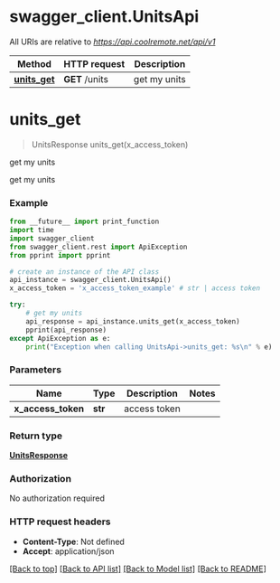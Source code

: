 # swagger_client.UnitsApi

All URIs are relative to *https://api.coolremote.net/api/v1*

Method | HTTP request | Description
------------- | ------------- | -------------
[**units_get**](UnitsApi.md#units_get) | **GET** /units | get my units

# **units_get**
> UnitsResponse units_get(x_access_token)

get my units

get my units

### Example
```python
from __future__ import print_function
import time
import swagger_client
from swagger_client.rest import ApiException
from pprint import pprint

# create an instance of the API class
api_instance = swagger_client.UnitsApi()
x_access_token = 'x_access_token_example' # str | access token

try:
    # get my units
    api_response = api_instance.units_get(x_access_token)
    pprint(api_response)
except ApiException as e:
    print("Exception when calling UnitsApi->units_get: %s\n" % e)
```

### Parameters

Name | Type | Description  | Notes
------------- | ------------- | ------------- | -------------
 **x_access_token** | **str**| access token | 

### Return type

[**UnitsResponse**](UnitsResponse.md)

### Authorization

No authorization required

### HTTP request headers

 - **Content-Type**: Not defined
 - **Accept**: application/json

[[Back to top]](#) [[Back to API list]](../README.md#documentation-for-api-endpoints) [[Back to Model list]](../README.md#documentation-for-models) [[Back to README]](../README.md)


